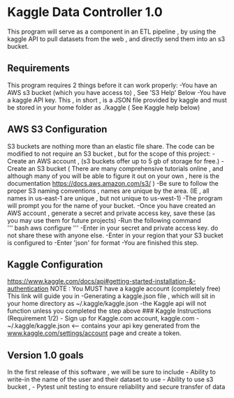 # Kaggle Data Controller 1.0
This program will serve as a component in an ETL pipeline , by using the kaggle API to pull datasets from the web , and directly send them into an s3 bucket.

## Requirements 
This program requires 2 things before it can work properly:
        -You have an AWS s3 bucket (which you have access to) , See 'S3 Help' Below
        -You have a kaggle API key. This , in short , is a JSON file provided by kaggle and must be stored in your
         home folder as ./kaggle ( See Kaggle help below)

## AWS S3 Configuration
S3 buckets are nothing more than an elastic file share. The code can be modified to not require an S3 bucket , but for the scope of this project: 
    -Create an AWS account , (s3 buckets offer up to 5 gb of storage for free.) 
    -Create an S3 bucket ( There are many comprehensive tutorials online , and although many of you will be able to figure it out on your own , here is the
     documentation https://docs.aws.amazon.com/s3/ ) 
    -Be sure to follow the proper S3 naming conventions , names are unique by the area. (IE , all names in us-east-1 are unique , but not unique to us-west-1) 
    -The program will prompt you for the name of your bucket. 
    -Once you have created an AWS account , generate a secret and private access key, save these (as you may use them for future projects) 
    -Run the following command  
    ''' bash 
    aws configure
    '''
    -Enter in your secret and private access key. do not share these with anyone else. 
    -Enter in your region that your S3 bucket is configured to 
    -Enter 'json' for format 
    -You are finished this step. 
## Kaggle Configuration
https://www.kaggle.com/docs/api#getting-started-installation-&-authentication
NOTE : You MUST have a kaggle account (completely free)
This link will guide you in 
    -Generating a kaggle.json file , which will sit in your home directory as ~/.kaggle/kaggle.json 
    -the Kaggle api will not function unless you completed the step above 
    ### Kaggle Instructions (Requirement 1/2) 
        - Sign up for Kaggle.com account, kaggle.com 
        - ~/.kaggle/kaggle.json  <-- contains your api key generated from the www.kaggle.com/settings/account page and create a token.  
        
## Version 1.0 goals
In the first release of this software , we will be sure to include
    - Ability to write-in the name of the user and their dataset to use
    - Ability to use s3 bucket ,
    - Pytest unit testing to ensure reliability and secure transfer of data
